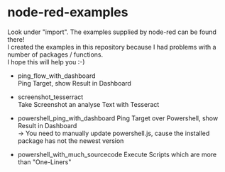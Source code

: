 # node-red-examples
Look under "import". The examples supplied by node-red can be found there!</br>
I created the examples in this repository because I had problems with a number of packages / functions. </br>
I hope this will help you :-)

* ping_flow_with_dashboard</br>
    Ping Target, show Result in Dashboard
    
* screenshot_tesserract</br>
    Take Screenshot an analyse Text with Tesseract
    
* powershell_ping_with_dashboard
    Ping Target over Powershell, show Result in Dashboard</br>
    -> You need to manually update powershell.js, cause the installed package has not the newest version

* powershell_with_much_sourcecode
    Execute Scripts which are more than "One-Liners"
